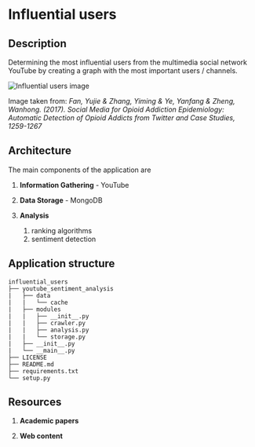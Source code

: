 # Influential users

## Description
Determining the most influential users from the multimedia social network YouTube by creating a graph with the most important users / channels.

![Influential users image](https://www.researchgate.net/profile/Yujie_Fan5/publication/320885176/figure/fig10/AS:557869974392832@1510017974405/Identification-of-the-influential-users_W640.jpg)

Image taken from: <i>Fan, Yujie & Zhang, Yiming & Ye, Yanfang & Zheng, Wanhong. (2017). Social Media for
Opioid Addiction Epidemiology: Automatic Detection of Opioid Addicts from Twitter and
Case Studies, 1259-1267</i>

## Architecture
The main components of the application are

1. <b>Information Gathering</b> - YouTube
    
1. <b>Data Storage</b> - MongoDB
	
1. <b>Analysis</b>
    1. ranking algorithms
    1. sentiment detection
		
## Application structure
```
influential_users
├── youtube_sentiment_analysis
|   ├── data
|   |   └── cache 
|   ├── modules
|   |   ├── __init__.py
|   |   ├── crawler.py
|   |   ├── analysis.py
|   |   └── storage.py
|   ├── __init__.py
|   └── __main__.py
├── LICENSE
├── README.md
├── requirements.txt
└── setup.py
```

## Resources

1. <b>Academic papers</b>

1. <b>Web content</b>